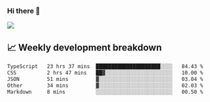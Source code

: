 ### Hi there 👋
<img align="center" src="https://github-readme-stats.vercel.app/api?username=Tumao727&show_icons=true&hide_title=true&theme=dracula" />


## 📈 Weekly development breakdown
<!--START_SECTION:waka-->

```txt
TypeScript   23 hrs 37 mins  █████████████████████░░░░   84.43 %
CSS          2 hrs 47 mins   ██▓░░░░░░░░░░░░░░░░░░░░░░   10.00 %
JSON         51 mins         ▓░░░░░░░░░░░░░░░░░░░░░░░░   03.04 %
Other        34 mins         ▓░░░░░░░░░░░░░░░░░░░░░░░░   02.03 %
Markdown     8 mins          ░░░░░░░░░░░░░░░░░░░░░░░░░   00.50 %
```

<!--END_SECTION:waka-->